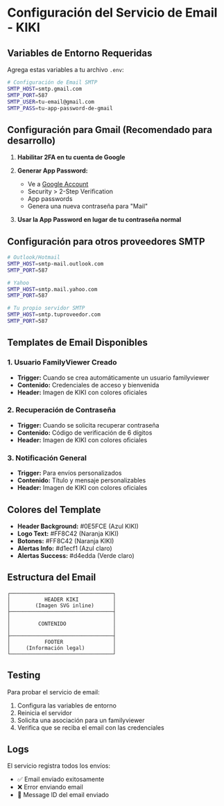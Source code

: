 # Configuración del Servicio de Email - KIKI

## Variables de Entorno Requeridas

Agrega estas variables a tu archivo `.env`:

```bash
# Configuración de Email SMTP
SMTP_HOST=smtp.gmail.com
SMTP_PORT=587
SMTP_USER=tu-email@gmail.com
SMTP_PASS=tu-app-password-de-gmail
```

## Configuración para Gmail (Recomendado para desarrollo)

1. **Habilitar 2FA en tu cuenta de Google**
2. **Generar App Password:**
   - Ve a [Google Account](https://myaccount.google.com/)
   - Security > 2-Step Verification
   - App passwords
   - Genera una nueva contraseña para "Mail"

3. **Usar la App Password en lugar de tu contraseña normal**

## Configuración para otros proveedores SMTP

```bash
# Outlook/Hotmail
SMTP_HOST=smtp-mail.outlook.com
SMTP_PORT=587

# Yahoo
SMTP_HOST=smtp.mail.yahoo.com
SMTP_PORT=587

# Tu propio servidor SMTP
SMTP_HOST=smtp.tuproveedor.com
SMTP_PORT=587
```

## Templates de Email Disponibles

### 1. Usuario FamilyViewer Creado
- **Trigger:** Cuando se crea automáticamente un usuario familyviewer
- **Contenido:** Credenciales de acceso y bienvenida
- **Header:** Imagen de KIKI con colores oficiales

### 2. Recuperación de Contraseña
- **Trigger:** Cuando se solicita recuperar contraseña
- **Contenido:** Código de verificación de 6 dígitos
- **Header:** Imagen de KIKI con colores oficiales

### 3. Notificación General
- **Trigger:** Para envíos personalizados
- **Contenido:** Título y mensaje personalizables
- **Header:** Imagen de KIKI con colores oficiales

## Colores del Template

- **Header Background:** #0E5FCE (Azul KIKI)
- **Logo Text:** #FF8C42 (Naranja KIKI)
- **Botones:** #FF8C42 (Naranja KIKI)
- **Alertas Info:** #d1ecf1 (Azul claro)
- **Alertas Success:** #d4edda (Verde claro)

## Estructura del Email

```
┌─────────────────────────────────┐
│           HEADER KIKI           │
│        (Imagen SVG inline)      │
├─────────────────────────────────┤
│                                 │
│         CONTENIDO               │
│                                 │
├─────────────────────────────────┤
│           FOOTER                │
│     (Información legal)         │
└─────────────────────────────────┘
```

## Testing

Para probar el servicio de email:

1. Configura las variables de entorno
2. Reinicia el servidor
3. Solicita una asociación para un familyviewer
4. Verifica que se reciba el email con las credenciales

## Logs

El servicio registra todos los envíos:
- ✅ Email enviado exitosamente
- ❌ Error enviando email
- 📧 Message ID del email enviado
